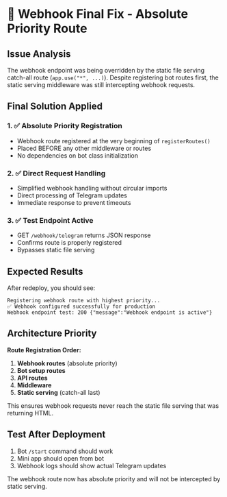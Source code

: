 # 🔧 Webhook Final Fix - Absolute Priority Route

## Issue Analysis
The webhook endpoint was being overridden by the static file serving catch-all route (`app.use("*", ...)`). Despite registering bot routes first, the static serving middleware was still intercepting webhook requests.

## Final Solution Applied
### 1. ✅ Absolute Priority Registration
- Webhook route registered at the very beginning of `registerRoutes()`
- Placed BEFORE any other middleware or routes
- No dependencies on bot class initialization

### 2. ✅ Direct Request Handling
- Simplified webhook handling without circular imports
- Direct processing of Telegram updates
- Immediate response to prevent timeouts

### 3. ✅ Test Endpoint Active
- GET `/webhook/telegram` returns JSON response
- Confirms route is properly registered
- Bypasses static file serving

## Expected Results
After redeploy, you should see:
```
Registering webhook route with highest priority...
✅ Webhook configured successfully for production
Webhook endpoint test: 200 {"message":"Webhook endpoint is active"}
```

## Architecture Priority
**Route Registration Order:**
1. **Webhook routes** (absolute priority)
2. **Bot setup routes**  
3. **API routes**
4. **Middleware**
5. **Static serving** (catch-all last)

This ensures webhook requests never reach the static file serving that was returning HTML.

## Test After Deployment
1. Bot `/start` command should work
2. Mini app should open from bot
3. Webhook logs should show actual Telegram updates

The webhook route now has absolute priority and will not be intercepted by static serving.